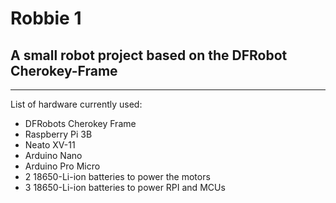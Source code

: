 # Robbie 1
## A small robot project based on the DFRobot Cherokey-Frame
---

List of hardware currently used:

* DFRobots Cherokey Frame
* Raspberry Pi 3B
* Neato XV-11
* Arduino Nano 
* Arduino Pro Micro
* 2 18650-Li-ion batteries to power the motors
* 3 18650-Li-ion batteries to power RPI and MCUs



